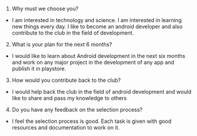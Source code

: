 1. Why must we choose you?
- I am interested in technology and science. I am interested in learning new things every day. I like to become an android developer and also contribute to the club in the field of development. 
2. What is your plan for the next 6 months?
- I would like to learn about Android development in the next six months and work on any major project in the development of any app and publish it in playstore.
3. How would you contribute back to the club?
- I would help back the club in the field of android development and would like to share and  pass my knowledge to others
4. Do you have any feedback on the selection process?
- I feel the selection process is good. Each task is given with good resources and documentation to work on it.
